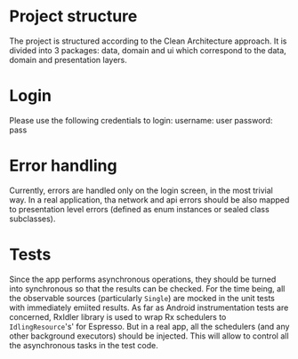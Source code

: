 # Project structure
The project is structured according to the Clean Architecture approach. It is divided into 3 packages: data, domain and ui which correspond to the data, domain and presentation layers. 

# Login
Please use the following credentials to login:
username:
user
password:
pass

# Error handling
Currently, errors are handled only on the login screen, in the most trivial way. In a real application, tha network and api errors should be also mapped to presentation level errors (defined as enum instances or sealed class subclasses).

# Tests
Since the app performs asynchronous operations, they should be turned into synchronous so that the results can be checked. For the time being, all the observable sources (particularly `Single`) are mocked in the unit tests with immediately emiited results. As far as Android instrumentation tests are concerned, RxIdler library is used to wrap Rx schedulers to `IdlingResource`'s' for Espresso.
But in a real app, all the schedulers (and any other background executors) should be injected. This will allow to control all the asynchronous tasks in the test code.
